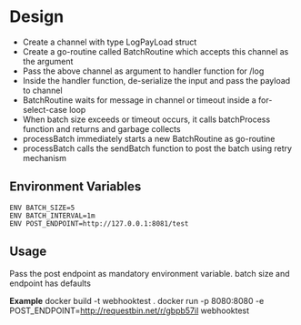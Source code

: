 # Design
- Create a channel with type LogPayLoad struct
- Create a go-routine called BatchRoutine which accepts this channel as the argument
- Pass the above channel as argument to handler function for /log
- Inside the handler function, de-serialize the input and pass the payload to channel
- BatchRoutine waits for message in channel or timeout inside a for-select-case loop
- When batch size exceeds or timeout occurs, it calls batchProcess function and returns and garbage collects
- processBatch immediately starts a new BatchRoutine as go-routine
- processBatch calls the sendBatch function to post the batch using retry mechanism

## Environment Variables

```shell
ENV BATCH_SIZE=5
ENV BATCH_INTERVAL=1m
ENV POST_ENDPOINT=http://127.0.0.1:8081/test
```

## Usage

Pass the post endpoint as mandatory environment variable. batch size and endpoint has defaults

**Example**
docker build -t webhooktest .
docker run  -p 8080:8080 -e POST_ENDPOINT=http://requestbin.net/r/gbpb57il webhooktest

